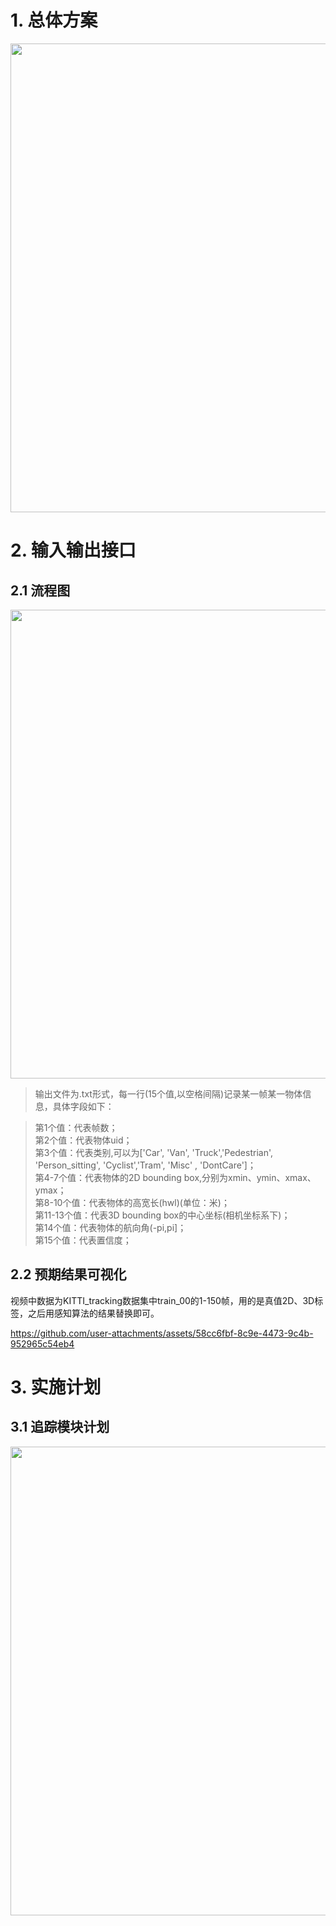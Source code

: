 # 1. 总体方案

<div align=center>
<img src="https://github.com/tianshapojun/Saimo/assets/10208337/779d131f-c76b-4c8b-890e-52ab9fae1c4f" width="750px">
</div>

# 2. 输入输出接口
## 2.1 流程图

<div align=center>
<img src="https://github.com/user-attachments/assets/4f8dc1a4-6d0f-4cde-990c-2478695e3b6e" width="750px">
</div>

> 输出文件为.txt形式，每一行(15个值,以空格间隔)记录某一帧某一物体信息，具体字段如下：

> 第1个值：代表帧数；    
> 第2个值：代表物体uid；   
> 第3个值：代表类别,可以为['Car', 'Van', 'Truck','Pedestrian', 'Person_sitting', 'Cyclist','Tram', 'Misc' , 'DontCare']；   
> 第4-7个值：代表物体的2D bounding box,分别为xmin、ymin、xmax、ymax；  
> 第8-10个值：代表物体的高宽长(hwl)(单位：米)；  
> 第11-13个值：代表3D bounding box的中心坐标(相机坐标系下)；  
> 第14个值：代表物体的航向角(-pi,pi]；  
> 第15个值：代表置信度；

## 2.2 预期结果可视化
视频中数据为KITTI_tracking数据集中train_00的1-150帧，用的是真值2D、3D标签，之后用感知算法的结果替换即可。

https://github.com/user-attachments/assets/58cc6fbf-8c9e-4473-9c4b-952965c54eb4

# 3. 实施计划
## 3.1 追踪模块计划

<img src="https://github.com/tianshapojun/Saimo/assets/10208337/bc21ce88-85a4-4fab-b363-be15917299cf" width="750px">

